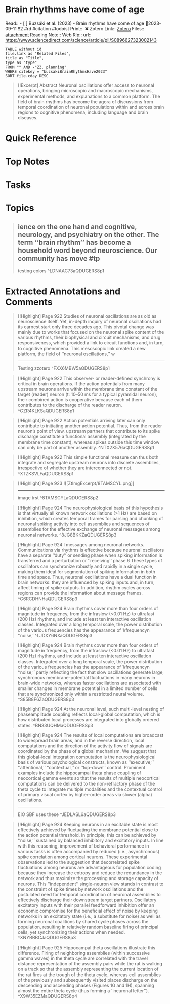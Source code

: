 
# Brain rhythms have come of age
Read:: - [ ] Buzsáki et al. (2023) - Brain rhythms have come of age 🛫2023-09-11 !!2 #rd #citation #todoist
Print::  ❌
Zotero Link:: [Zotero](zotero://select/library/items/V8GD6VSJ) 
Files:: [attachment](<file:///C:/Users/michaelt/Insync/m@tarlton.info/Google%20Drive/06.%20Zotero/storage_new/Neuron_2023/Buzs%C3%A1ki_V%C3%B6r%C3%B6slakos_2023_Brain%20rhythms%20have%20come%20of%20age.pdf>)
Reading Note::
Web Rip::
url:: https://www.sciencedirect.com/science/article/pii/S0896627323002143

```dataview
TABLE without id
file.link as "Related Files",
title as "Title",
type as "type"
FROM "" AND -"ZZ. planning"
WHERE citekey = "buzsakiBrainRhythmsHave2023" 
SORT file.cday DESC
```

> [!Excerpt] Abstract
> Neuronal oscillations offer access to neuronal operations, bringing microscopic and macroscopic mechanisms, experimental methods, and explanations to a common platform. The field of brain rhythms has become the agora of discussions from temporal coordination of neuronal populations within and across brain regions to cognitive phenomena, including language and brain diseases.

# Quick Reference

# Top Notes

# Tasks








# Topics

> ## ience on the one hand and cognitive, neurology, and psychiatry on the other. The term ‘‘brain rhythm’’ has become a household word beyond neuroscience. Our community has move #tp
> 	
> 	 testing colors
> ^LDNAAC73aQDUGERS8p1


# Extracted Annotations and Comments

> [!Highlight] Page 922
> 	Studies of neuronal oscillations are as old as neuroscience itself. Yet, in-depth inquiry of neuronal oscillations had its earnest start only three decades ago. This pivotal change was mainly due to works that focused on the neuronal spike content of the various rhythms, their biophysical and circuit mechanisms, and drug responsiveness, which provided a link to circuit functions and, in turn, to cognitive phenomena. This mesoscopic link created a new platform, the field of ‘‘neuronal oscillations,’’ w
>     
> ---
> 	Testing zzotero
> ^FXX6MBW5aQDUGERS8p1

> [!Highlight] Page 922
> 	This observer- or reader-defined synchrony is critical in brain operations. If the action potentials from many upstream neurons arrive within the membrane time constant of the target (reader) neuron (t: 10–50 ms for a typical pyramidal neuron), their combined action is cooperative because each of them contributes to the discharge of the reader neuron.
> ^GZR4KLKSaQDUGERS8p1

> [!Highlight] Page 922
> 	Action potentials arriving later can only contribute to initiating another action potential. Thus, from the reader neuron’s point of view, upstream partners that contribute to its spike discharge constitute a functional assembly (integrated by the membrane time constant), whereas spikes outside this time window can only be part of another assembly.
> ^NTX2X576aQDUGERS8p1

> [!Highlight] Page 922
> 	This simple functional measure can thus both integrate and segregate upstream neurons into discrete assemblies, irrespective of whether they are interconnected or not.
> ^XTZKSVLFaQDUGERS8p1

> [!Highlight] Page 923
> 	![[ZtImgExcerpt/8TAMSCYL.png]]
>     
> ---
> 	image trst
> ^8TAMSCYLaQDUGERS8p2

> [!Highlight] Page 924
> 	The neurophysiological basis of this hypothesis is that virtually all known network oscillations (>1 Hz) are based on inhibition, which creates temporal frames for parsing and chunking of neuronal spiking activity into cell assemblies and sequences of assemblies for the effective exchange of neuronal messages among neuronal networks.
> ^8JG8BKKZaQDUGERS8p3

> [!Highlight] Page 924
> 	l messages among neuronal networks. Communications via rhythms is effective because neuronal oscillators have a separate ‘‘duty’’ or sending phase when spiking information is transferred and a perturbation or ‘‘receiving’’ phase.6 These types of oscillators can synchronize robustly and rapidly in a single cycle, making them ideal for segmentation of spiking information in both time and space. Thus, neuronal oscillations have a dual function in brain networks: they are influenced by spiking inputs and, in turn, affect timing of spike outputs. In addition, rhythm cycles across regions can provide the information about message frames.
> ^G6RCDHNHaQDUGERS8p3

> [!Highlight] Page 924
> 	Brain rhythms cover more than four orders of magnitude in frequency, from the infraslow (<0.01 Hz) to ultrafast (200 Hz) rhythms, and include at least ten interactive oscillation classes. Integrated over a long temporal scale, the power distribution of the various frequencies has the appearance of 1/frequencyn ‘‘noise,’
> ^LJDXY6NXaQDUGERS8p3

> [!Highlight] Page 924
> 	Brain rhythms cover more than four orders of magnitude in frequency, from the infraslow (<0.01 Hz) to ultrafast (200 Hz) rhythms, and include at least ten interactive oscillation classes. Integrated over a long temporal scale, the power distribution of the various frequencies has the appearance of 1/frequencyn ‘‘noise,’’ partly reflecting the fact that slow oscillations generate large, synchronous membrane-potential fluctuations in many neurons in brain-wide networks, whereas faster oscillations are associated with smaller changes in membrane potential in a limited number of cells that are synchronized only within a restricted neural volume.
> ^S85B8F6ZaQDUGERS8p3

> [!Highlight] Page 924
> 	At the neuronal level, such multi-level nesting of phaseamplitude coupling reflects local-global computation, which is how distributed local processes are integrated into globally ordered states.
> ^BN33UQHMaQDUGERS8p3

> [!Highlight] Page 924
> 	The results of local computations are broadcast to widespread brain areas, and in the reverse direction, local computations and the direction of the activity flow of signals are coordinated by the phase of a global mechanism. We suggest that this global-local integration computation is the neurophysiological basis of various psychological constructs, known as ‘‘executive,’’ ‘‘attentional,’’ ‘‘contextual,’’ or ‘‘top-down’’ control. Prominent examples include the hippocampal theta phase coupling of neocortical gamma events so that the results of multiple neocortical computations can be delivered to the non-refractory phase of the theta cycle to integrate multiple modalities and the contextual control of primary visual cortex by higher-order areas via slower (alpha) oscillations.
>     
> ---
> 	EIO SBF uses these
> ^JEDLASL6aQDUGERS8p3

> [!Highlight] Page 924
> 	Keeping neurons in an excitable state is most effectively achieved by fluctuating the membrane potential close to the action potential threshold. In principle, this can be achieved by ‘‘noise,’’ sustained by balanced inhibitory and excitatory inputs. In line with this reasoning, improvement of behavioral performance in various tasks is often accompanied by reduced (i.e., asynchronous) spike correlation among cortical neurons. These experimental observations led to the suggestion that decorrelated spike fluctuations among neurons are advantageous for population coding because they increase the entropy and reduce the redundancy in the network and thus maximize the processing and storage capacity of neurons. This ‘‘independent’’ single-neuron view stands in contrast to the constraint of spike times by network oscillations and the postulated need for temporal coordination of neuronal assemblies to effectively discharge their downstream target partners. Oscillatory excitatory inputs with their parallel feedforward inhibition offer an economic compromise for the beneficial effect of noise by keeping networks in an excitatory state (i.e., a substitute for noise) as well as forming neuronal coalitions by shared cycle phases across the population, resulting in relatively random baseline firing of principal cells, yet synchronizing their actions when needed.
> ^XNYBBBCJaQDUGERS8p3

> [!Highlight] Page 925
> 	Hippocampal theta oscillations illustrate this difference. Firing of neighboring assemblies (within successive gamma waves) in the theta cycle are correlated with the travel distance representation of the assembly pairs while the rat is walking on a track so that the assembly representing the current location of the rat fires at the trough of the theta cycle, whereas cell assemblies of the previously and subsequently visited places discharge on the descending and ascending phases (Figures 1G and 1H), spanning almost the entire theta cycle (thus forming a ‘‘neuronal letter’’).
> ^X9W35EZMaQDUGERS8p4














